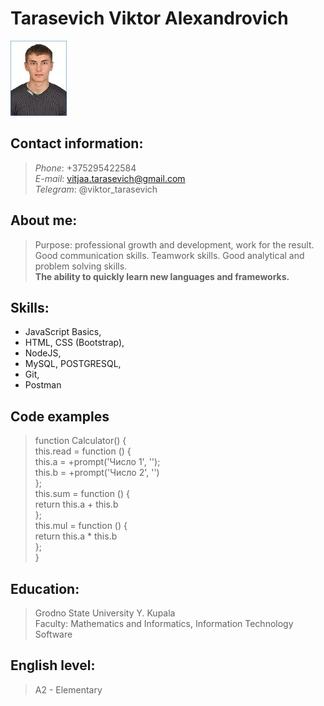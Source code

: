 # Tarasevich Viktor Alexandrovich
![](589409672.jpg)
## Contact information:
> *Phone*: +375295422584  
*E-mail*: vitjaa.tarasevich@gmail.com  
*Telegram*: @viktor_tarasevich
## About me:
> Purpose: professional growth and development, work for the result.  
Good communication skills. Teamwork skills.
Good analytical and problem solving skills.  
**The ability to quickly learn new languages and frameworks.**
## Skills:
* JavaScript Basics,
* HTML, CSS (Bootstrap),
* NodeJS,
* MySQL, POSTGRESQL,
* Git,
* Postman
## Code examples
>function Calculator() {  
this.read = function () {  
this.a = +prompt('Число 1', '');  
this.b = +prompt('Число 2', '')  
};  
this.sum = function () {  
return this.a + this.b  
};  
this.mul = function () {  
return this.a * this.b  
};  
}
## Education:
>Grodno State University Y. Kupala  
Faculty: Mathematics and Informatics, Information Technology Software
## English level:
>A2 - Elementary